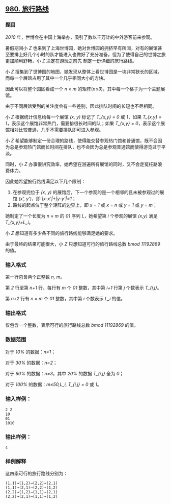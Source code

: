 ## [980. 旅行路线](https://www.acwing.com/problem/content/982/)

### 题目

*2010* 年，世博会在中国上海举办，吸引了数以千万计的中外游客前来参观。

暑假期间小 *Z* 也来到了上海世博园，她对世博园的拥挤早有所闻，对有的展馆甚至要排上好几个小时的队才能进入也做好了充分准备，但为了使得自己的世博之旅更加顺利舒畅，小 *Z* 决定在游玩之前先 制定一份详细的旅行路线。

小 *Z* 搜集到了世博园的地图，她发现从整体上看世博园是一块非常狭长的区域，而每一个展馆占用了其中一个几乎相同大小的方块。

因此可以将整个园区看成一个 *n × m* 的矩阵(*n≤3*)，其中每一个格子为一个主题展馆。

由于不同展馆受到的关注度会有一些差别，因此排队时间的长短也不尽相同。

小 *Z* 根据统计信息给每一个展馆 *(x, y)* 标记了 *T_{x,y} = 0* 或 *1*，如果 *T_{x,y} = 1*，表示这个展馆非常热门，需要排很长时间的队；如果 *T_{x,y} = 0*，表示这个展馆相对比较普通，几乎不需要排队即可进入参观。

小 *Z* 希望能够制定一份合理的路线，使得能交替参观热门馆和普通馆，既不会因为总是参观热门馆而长时间在排队，也不会因为总是参观普通馆而使得游览过于平淡。

同时，小 *Z* 办事很讲究效率，她希望在游遍所有展馆的同时，又不会走冤枉路浪费体力。

因此她希望旅行路线满足以下几个限制：

1. 在参观完位于 *(x, y)* 的展馆后，下一个参观的是一个相邻的且未被参观过的展馆 *(x’, y’)*，即 *|x-x’|+|y-y’|=1*；
2. 路线的起点位于整个矩阵的边界上，即 *x = 1* 或 *x = n* 或 *y = 1* 或 *y = m*；

她制定了一个长度为 *n × m* 的 *01* 序列 *L*，她希望第 *i* 个参观的展馆 *(x,y)* 满足 *T_{x,y}=L_i*。

小 *Z* 想知道有多少条不同的旅行路线能够满足她的要求。

由于最终的结果可能很大，小 *Z* 只想知道可行的旅行路线总数 *bmod 11192869* 的值。

### 输入格式

第一行包含两个正整数 *n, m*。

第 *2* 行至第 *n+1* 行，每行有 *m* 个 *01* 整数，其中第 *i+1* 行第 *j* 个数表示 *T_{i,j}*。

第 *n+2* 行有 *n × m* 个 *01* 整数，其中第 *i* 个数表示 *L_i* 的值。

### 输出格式

仅包含一个整数，表示可行的旅行路线总数 *bmod 11192869* 的值。

### 数据范围

对于 *10%* 的数据：*n=1*；

对于 *30%* 的数据：*n=2*；

对于 *60%* 的数据：*n=3*，其中 *20%* 的数据 *T_{i,j}* 全为 *0*；

对于 *100%* 的数据：*m≤50,L_i, T_{i,j} = 0* 或 *1*。

### 输入样例：

```
2 2
10
01
1010
```

### 输出样例：

```
4
```

### 样例解释

这四条可行的旅行路线分别为：

```
(1,1)→(1,2)→(2,2)→(2,1)
(1,1)→(2,1)→(2,2)→(1,2)
(2,2)→(1,2)→(1,1)→(2,1)
(2,2)→(2,1)→(1,1)→(1,2)
```
